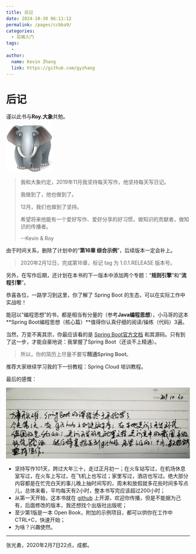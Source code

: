 ```yaml
---
title: 后记
date: 2024-10-30 06:11:12
permalink: /pages/ccbba9/
categories: 
  - 后端入门
tags: 
  - 
author: 
  name: Kevin Zhang
  link: https://github.com/gyzhang
---
```

# 后记

谨以此书与**Roy.大象**共勉。

![充满好奇心的大象](./images/RoyElephant.png)

> 我和大象约定，2019年11月我坚持每天写作，他坚持每天写日记。
>
> 我做到了，他也做到了。
>
> 12月，我们也做到了坚持。
>
> 希望将来他能有一个爱好写作、爱好分享的好习惯，做知识的贡献者，做知识的传播者。
>
> --Kevin & Roy

由于时间关系，删除了计划中的“**第16章 综合示例**”，后续版本一定会补上。

> 2020年2月12日，完成第16章，标记 tag 为 1.0.1.RELEASE 版本号。

另外，在写作后期，还计划在本书的下一版本中添加两个专题：“**规则引擎**”和“**流程引擎**”。

恭喜各位，一路学习到这里，你了解了 Spring Boot 的生态，可以在实际工作中实战啦！

能冠以“编程思想”的书，都是相当有分量的（参考**Java编程思想**），小马哥的这本**Spring Boot编程思想（核心篇）**值得你认真仔细的阅读/操练（代码）3遍。

当然，万变不离其宗，你最应该看的是 [Spring Boot官方文档](https://docs.spring.io/spring-boot/docs/current/reference/html/) 和其源码。只有到了这一步，才能自豪地说：我掌握了Spring Boot（还谈不上精通）。

> 所以，你的简历上尽量不要写**精通Spring Boot**。

推荐大家继续学习我的下一份教程：Spring Cloud 培训教程。

最后的感慨：

![start](./images/start.jpeg)

- 坚持写作101天，跨过大年三十，走过正月初一；在火车站写过，在机场休息室写过，在火车上写过，在飞机上也写过；家里写过，酒店也写过。绝大部分内容都是在忙完白天的事儿晚上抽时间写的，周末和放假就多花些时间多写点儿，总体来看，平均每天有2小时，整本书写完应该超过200小时；
- 从第一天开始，这本书就在 [github](https://github.com/gyzhang/SpringBootCourse) 上开源，欢迎你传播，但是不能据为己有，后面修改的版本，我还想找个出版社出版呢；
- 至少第1版是一本 Open Book，附加的示例项目，都可以供你在工作中 CTRL+C，快速开始；
- 为啥？兴趣使然。

------

张光勇，2020年2月7日22点，成都。
